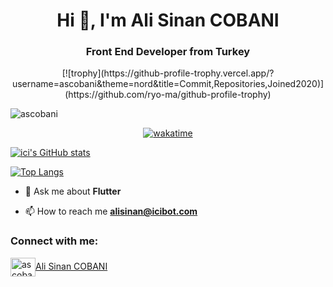 
<h1 align="center">Hi 👋, I'm Ali Sinan COBANI</h1>
<h3 align="center">Front End Developer from Turkey</h3>



<div align = "center">
[![trophy](https://github-profile-trophy.vercel.app/?username=ascobani&theme=nord&title=Commit,Repositories,Joined2020)](https://github.com/ryo-ma/github-profile-trophy)
  
<p align="left"> <img src="https://komarev.com/ghpvc/?username=ascobani&label=Profile%20views&color=0e75b6&style=flat" alt="ascobani" /> </p>

[![wakatime](https://wakatime.com/badge/user/af48ec34-25cb-416e-9992-dc1cddcb3100.svg)](https://wakatime.com/@af48ec34-25cb-416e-9992-dc1cddcb3100)
</div>

[![ici's GitHub stats](https://github-readme-stats.vercel.app/api?username=ascobani&count_private=true&show_icons=true&theme=dark)](https://github.com/ascobani/github-readme-stats)

[![Top Langs](https://github-readme-stats.vercel.app/api/top-langs/?username=ascobani&layout=compact&count_private=true)](https://github.com/ascobani/github-readme-stats)


- 💬 Ask me about **Flutter**

- 📫 How to reach me **alisinan@icibot.com**

<h3 align="left">Connect with me:</h3>
<p align="left">
<a href="https://www.linkedin.com/in/ali-sinan-cobani-74ab4b264/" target="blank"><img align="center" src="https://raw.githubusercontent.com/rahuldkjain/github-profile-readme-generator/master/src/images/icons/Social/linked-in-alt.svg" alt="ascobani" height="30" width="40" />Ali Sinan COBANI</a>
</p>

